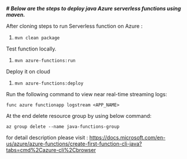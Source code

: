 **# _**Below are the steps to deploy java Azure serverless functions using maven.**_**

After cloning steps to run Serverless function on Azure :
1) `mvn clean package`
   
Test function locally.

1) `mvn azure-functions:run`

Deploy it on cloud
1) `mvn azure-functions:deploy`



Run the following command to view near real-time streaming logs:


`func azure functionapp logstream <APP_NAME> `


At the end delete resource group by using below command:

`az group delete --name java-functions-group`

for detail description please visit :
https://docs.microsoft.com/en-us/azure/azure-functions/create-first-function-cli-java?tabs=cmd%2Cazure-cli%2Cbrowser